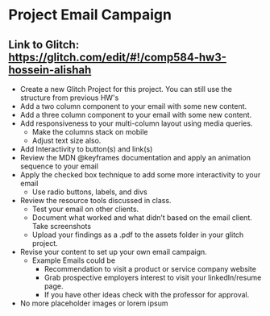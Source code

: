 # Project Email Campaign

## Link to Glitch: https://glitch.com/edit/#!/comp584-hw3-hossein-alishah

- Create a new Glitch Project for this project. You can still use the structure from previous HW's
- Add a two column component to your email with some new content.
- Add a three column component to your email with some new content.
- Add responsiveness to your multi-column layout using media queries. 
  - Make the columns stack on mobile 
  - Adjust text size also. 
- Add Interactivity to button(s) and link(s)
- Review the MDN @keyframes documentation and apply an animation sequence to your email
- Apply the checked box technique to add some more interactivity to your email
  - Use radio buttons, labels, and divs
- Review the resource tools discussed in class. 
  - Test your email on other clients. 
  - Document what worked and what didn’t based on the email client. Take screenshots
  - Upload your findings as a .pdf to the assets folder in your glitch project.
- Revise your content to set up your own email campaign.
  - Example Emails could be 
    - Recommendation to visit a product or service company website
    - Grab prospective employers interest to visit your linkedIn/resume page. 
    - If you have other ideas check with the professor for approval.
- No more placeholder images or lorem ipsum
